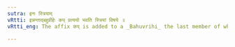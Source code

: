 ```yaml
---
sutra: इनः स्त्रियाम्
vRtti: इन्नन्ताद्बहुव्रीहेः कप् प्रत्ययो भवति स्त्रियां विषये ॥
vRtti_eng: The affix कप् is added to a _Bahuvrihi_ the last member of which ends in इन्, when a feminine word is denoted.

---
```

